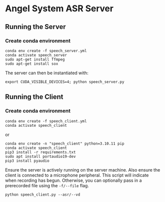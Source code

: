 # Angel System ASR Server

## Running the Server

### Create conda environment

```
conda env create -f speech_server.yml
conda activate speech_server
sudo apt-get install ffmpeg
sudo apt-get install sox
```

The server can then be instantiated with:

```
export CUDA_VISIBLE_DEVICES=4; python speech_server.py
```

## Running the Client

### Create conda environment

```
conda env create -f speech_client.yml
conda activate speech_client
```

or

```
conda env create -n "speech_client" python=3.10.11 pip
conda activate speech_client
pip3 install -r requirements.txt
sudo apt install portaudio19-dev
pip3 install pyaudio 
```

Ensure the server is actively running on the server machine.
Also ensure the client is connected to a microphone peripheral.
This script will indicate when recording has begun. Otherwise, you can
optionally pass in a prerecorded file using the `-f/--file` flag.
```
python speech_client.py --asr/--vd
```

